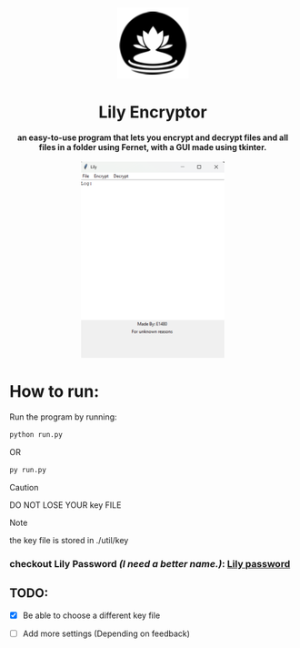 <!--
 Copyright (c) 2025 E1480
 
 This software is released under the MIT License.
 https://opensource.org/licenses/MIT
-->


<div align="center">
<img src='./docs/Logo.png'/>
<h1>Lily Encryptor</h1>
</div>
<div align="center">
<b>an easy-to-use program that lets you encrypt and decrypt files and all files in a folder using Fernet, with a GUI made using tkinter.</b>
<br>
<br>
<img src="docs/LilyEncrypt/LilyEncrypt.png" style="width: 50%; height: auto;"/>
</div>

# How to run:

Run the program by running:
```bash
python run.py
```
OR
```bash
py run.py
```


> [!CAUTION]
> DO NOT LOSE YOUR key FILE

> [!NOTE]
> the key file is stored in ./util/key


### checkout **Lily Password** *(I need a better name.)*: **[Lily password](LilyPassword/)**

## TODO:
- [x] Be able to choose a different key file
- [ ] Add more settings (Depending on feedback)


